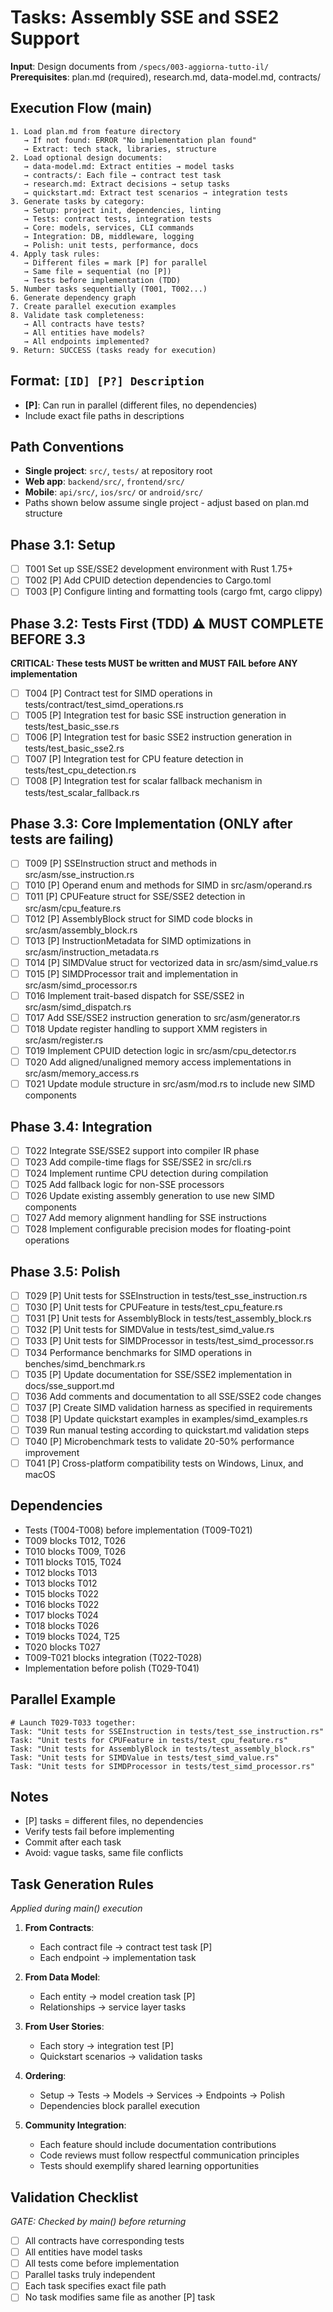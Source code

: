 # Tasks: Assembly SSE and SSE2 Support

**Input**: Design documents from `/specs/003-aggiorna-tutto-il/`
**Prerequisites**: plan.md (required), research.md, data-model.md, contracts/

## Execution Flow (main)
```
1. Load plan.md from feature directory
   → If not found: ERROR "No implementation plan found"
   → Extract: tech stack, libraries, structure
2. Load optional design documents:
   → data-model.md: Extract entities → model tasks
   → contracts/: Each file → contract test task
   → research.md: Extract decisions → setup tasks
   → quickstart.md: Extract test scenarios → integration tests
3. Generate tasks by category:
   → Setup: project init, dependencies, linting
   → Tests: contract tests, integration tests
   → Core: models, services, CLI commands
   → Integration: DB, middleware, logging
   → Polish: unit tests, performance, docs
4. Apply task rules:
   → Different files = mark [P] for parallel
   → Same file = sequential (no [P])
   → Tests before implementation (TDD)
5. Number tasks sequentially (T001, T002...)
6. Generate dependency graph
7. Create parallel execution examples
8. Validate task completeness:
   → All contracts have tests?
   → All entities have models?
   → All endpoints implemented?
9. Return: SUCCESS (tasks ready for execution)
```

## Format: `[ID] [P?] Description`
- **[P]**: Can run in parallel (different files, no dependencies)
- Include exact file paths in descriptions

## Path Conventions
- **Single project**: `src/`, `tests/` at repository root
- **Web app**: `backend/src/`, `frontend/src/`
- **Mobile**: `api/src/`, `ios/src/` or `android/src/`
- Paths shown below assume single project - adjust based on plan.md structure

## Phase 3.1: Setup
- [ ] T001 Set up SSE/SSE2 development environment with Rust 1.75+
- [ ] T002 [P] Add CPUID detection dependencies to Cargo.toml
- [ ] T003 [P] Configure linting and formatting tools (cargo fmt, cargo clippy)

## Phase 3.2: Tests First (TDD) ⚠️ MUST COMPLETE BEFORE 3.3
**CRITICAL: These tests MUST be written and MUST FAIL before ANY implementation**
- [ ] T004 [P] Contract test for SIMD operations in tests/contract/test_simd_operations.rs
- [ ] T005 [P] Integration test for basic SSE instruction generation in tests/test_basic_sse.rs
- [ ] T006 [P] Integration test for basic SSE2 instruction generation in tests/test_basic_sse2.rs
- [ ] T007 [P] Integration test for CPU feature detection in tests/test_cpu_detection.rs
- [ ] T008 [P] Integration test for scalar fallback mechanism in tests/test_scalar_fallback.rs

## Phase 3.3: Core Implementation (ONLY after tests are failing)
- [ ] T009 [P] SSEInstruction struct and methods in src/asm/sse_instruction.rs
- [ ] T010 [P] Operand enum and methods for SIMD in src/asm/operand.rs
- [ ] T011 [P] CPUFeature struct for SSE/SSE2 detection in src/asm/cpu_feature.rs
- [ ] T012 [P] AssemblyBlock struct for SIMD code blocks in src/asm/assembly_block.rs
- [ ] T013 [P] InstructionMetadata for SIMD optimizations in src/asm/instruction_metadata.rs
- [ ] T014 [P] SIMDValue struct for vectorized data in src/asm/simd_value.rs
- [ ] T015 [P] SIMDProcessor trait and implementation in src/asm/simd_processor.rs
- [ ] T016 Implement trait-based dispatch for SSE/SSE2 in src/asm/simd_dispatch.rs
- [ ] T017 Add SSE/SSE2 instruction generation to src/asm/generator.rs
- [ ] T018 Update register handling to support XMM registers in src/asm/register.rs
- [ ] T019 Implement CPUID detection logic in src/asm/cpu_detector.rs
- [ ] T020 Add aligned/unaligned memory access implementations in src/asm/memory_access.rs
- [ ] T021 Update module structure in src/asm/mod.rs to include new SIMD components

## Phase 3.4: Integration
- [ ] T022 Integrate SSE/SSE2 support into compiler IR phase
- [ ] T023 Add compile-time flags for SSE/SSE2 in src/cli.rs
- [ ] T024 Implement runtime CPU detection during compilation
- [ ] T025 Add fallback logic for non-SSE processors
- [ ] T026 Update existing assembly generation to use new SIMD components
- [ ] T027 Add memory alignment handling for SSE instructions
- [ ] T028 Implement configurable precision modes for floating-point operations

## Phase 3.5: Polish
- [ ] T029 [P] Unit tests for SSEInstruction in tests/test_sse_instruction.rs
- [ ] T030 [P] Unit tests for CPUFeature in tests/test_cpu_feature.rs
- [ ] T031 [P] Unit tests for AssemblyBlock in tests/test_assembly_block.rs
- [ ] T032 [P] Unit tests for SIMDValue in tests/test_simd_value.rs
- [ ] T033 [P] Unit tests for SIMDProcessor in tests/test_simd_processor.rs
- [ ] T034 Performance benchmarks for SIMD operations in benches/simd_benchmark.rs
- [ ] T035 [P] Update documentation for SSE/SSE2 implementation in docs/sse_support.md
- [ ] T036 Add comments and documentation to all SSE/SSE2 code changes
- [ ] T037 [P] Create SIMD validation harness as specified in requirements
- [ ] T038 [P] Update quickstart examples in examples/simd_examples.rs
- [ ] T039 Run manual testing according to quickstart.md validation steps
- [ ] T040 [P] Microbenchmark tests to validate 20-50% performance improvement
- [ ] T041 [P] Cross-platform compatibility tests on Windows, Linux, and macOS

## Dependencies
- Tests (T004-T008) before implementation (T009-T021)
- T009 blocks T012, T026
- T010 blocks T009, T026
- T011 blocks T015, T024
- T012 blocks T013
- T013 blocks T012
- T015 blocks T022
- T016 blocks T022
- T017 blocks T024
- T018 blocks T026
- T019 blocks T024, T25
- T020 blocks T027
- T009-T021 blocks integration (T022-T028)
- Implementation before polish (T029-T041)

## Parallel Example
```
# Launch T029-T033 together:
Task: "Unit tests for SSEInstruction in tests/test_sse_instruction.rs"
Task: "Unit tests for CPUFeature in tests/test_cpu_feature.rs"
Task: "Unit tests for AssemblyBlock in tests/test_assembly_block.rs"
Task: "Unit tests for SIMDValue in tests/test_simd_value.rs"
Task: "Unit tests for SIMDProcessor in tests/test_simd_processor.rs"
```

## Notes
- [P] tasks = different files, no dependencies
- Verify tests fail before implementing
- Commit after each task
- Avoid: vague tasks, same file conflicts

## Task Generation Rules
*Applied during main() execution*

1. **From Contracts**:
   - Each contract file → contract test task [P]
   - Each endpoint → implementation task
   
2. **From Data Model**:
   - Each entity → model creation task [P]
   - Relationships → service layer tasks
   
3. **From User Stories**:
   - Each story → integration test [P]
   - Quickstart scenarios → validation tasks

4. **Ordering**:
   - Setup → Tests → Models → Services → Endpoints → Polish
   - Dependencies block parallel execution

5. **Community Integration**:
   - Each feature should include documentation contributions
   - Code reviews must follow respectful communication principles
   - Tests should exemplify shared learning opportunities

## Validation Checklist
*GATE: Checked by main() before returning*

- [ ] All contracts have corresponding tests
- [ ] All entities have model tasks
- [ ] All tests come before implementation
- [ ] Parallel tasks truly independent
- [ ] Each task specifies exact file path
- [ ] No task modifies same file as another [P] task